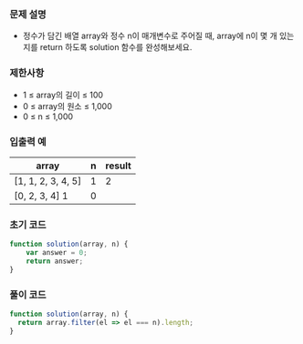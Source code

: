 ### 문제 설명

- 정수가 담긴 배열 array와 정수 n이 매개변수로 주어질 때, array에 n이 몇 개 있는 지를 return 하도록 solution 함수를 완성해보세요.

### 제한사항

- 1 ≤ array의 길이 ≤ 100
- 0 ≤ array의 원소 ≤ 1,000
- 0 ≤ n ≤ 1,000

### 입출력 예

| array | n | result |
| --- | --- | --- |
| [1, 1, 2, 3, 4, 5] | 1 | 2 |
| [0, 2, 3, 4] 1 | 0 |  |

### 초기 코드

```jsx
function solution(array, n) {
    var answer = 0;
    return answer;
}
```

### 풀이 코드

```jsx
function solution(array, n) {
  return array.filter(el => el === n).length;
}
```